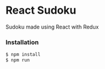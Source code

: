 # React Sudoku
Sudoku made using React with Redux

### Installation
 ```sh
$ npm install
$ npm run
```
